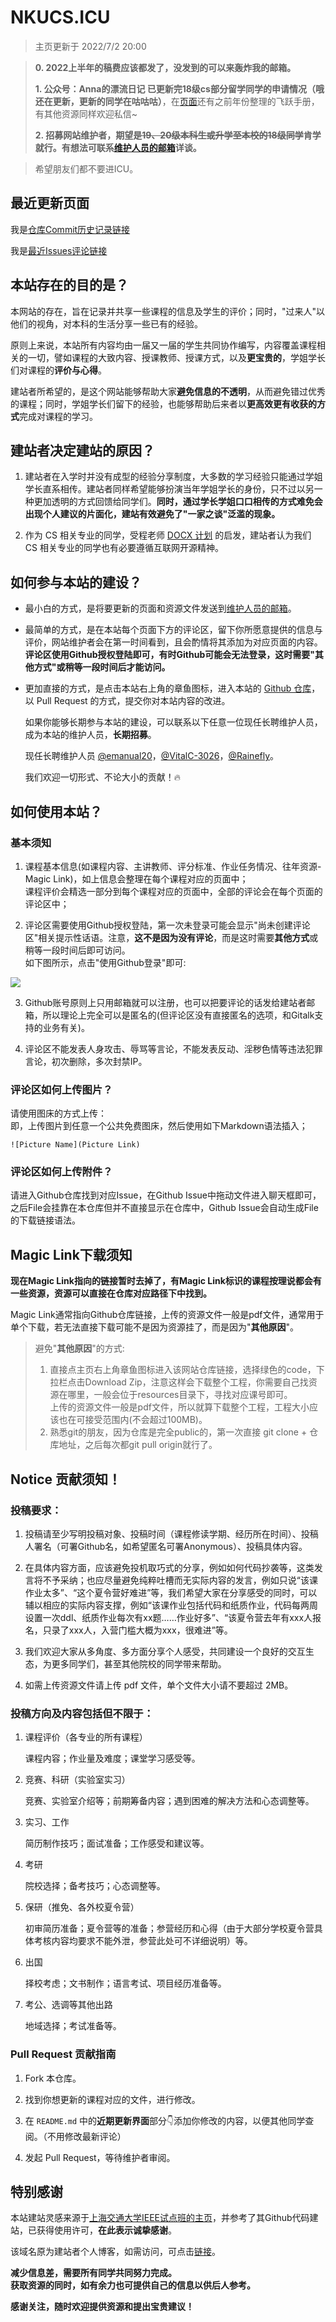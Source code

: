 # NKUCS.ICU

> 主页更新于 2022/7/2 20:00


> **0. 2022上半年的稿费应该都发了，没发到的可以来轰炸我的邮箱。**
> 
> **1. 公众号：Anna的漂流日记 已更新完18级cs部分留学同学的申请情况（哦还在更新，更新的同学在咕咕咕）**，在[页面](/experiences/abroad/)还有之前年份整理的飞跃手册，有其他资源同样欢迎私信~
>
> **2. 招募网站维护者，期望是~~19、20级本科生或升学至本校的18级同学~~肯学就行。有想法可联系[维护人员的邮箱](mailto:emanual20@foxmail.com)详谈。**

> 希望朋友们都不要进ICU。

## 最近更新页面

我是[仓库Commit历史记录链接](https://github.com/Emanual20/Emanual20.github.io/commits/main)

我是[最近Issues评论链接](https://github.com/Emanual20/Emanual20.github.io/issues?q=is%3Aissue+is%3Aopen+sort%3Aupdated-desc)

## 本站存在的目的是？

本网站的存在，旨在记录并共享一些课程的信息及学生的评价；同时，"过来人"以他们的视角，对本科的生活分享一些已有的经验。

原则上来说，本站所有内容均由一届又一届的学生共同协作编写，内容覆盖课程相关的一切，譬如课程的大致内容、授课教师、授课方式，以及**更宝贵的**，学姐学长们对课程的**评价与心得**。

建站者所希望的，是这个网站能够帮助大家**避免信息的不透明**，从而避免错过优秀的课程；同时，学姐学长们留下的经验，也能够帮助后来者以**更高效更有收获的方式**完成对课程的学习。

## 建站者决定建站的原因？

1. 建站者在入学时并没有成型的经验分享制度，大多数的学习经验只能通过学姐学长直系相传。建站者同样希望能够扮演当年学姐学长的身份，只不过以另一种更加透明的方式回馈给同学们。**同时，通过学长学姐口口相传的方式难免会出现个人建议的片面化，建站有效避免了"一家之谈"泛滥的现象。**

2. 作为 CS 相关专业的同学，受程老师 [DOCX 计划](https://mmcheng.net/docx/) 的启发，建站者认为我们 CS 相关专业的同学也有必要遵循互联网开源精神。

## 如何参与本站的建设？

- 最小白的方式，是将要更新的页面和资源文件发送到[维护人员的邮箱](mailto:emanual20@foxmail.com)。

- 最简单的方式，是在本站每个页面下方的评论区，留下你所愿意提供的信息与评价，网站维护者会在第一时间看到，且会酌情将其添加为对应页面的内容。**评论区使用Github授权登陆即可，有时Github可能会无法登录，这时需要"其他方式"或稍等一段时间后才能访问。**

- 更加直接的方式，是点击本站右上角的章鱼图标，进入本站的 [Github 仓库](https://github.com/emanual20/emanual20.github.io/)，以 Pull Request 的方式，提交你对本站内容的改进。

    如果你能够长期参与本站的建设，可以联系以下任意一位现任长聘维护人员，成为本站的维护人员，**长期招募**。

    现任长聘维护人员 [@emanual20](https://github.com/emanual20/)，[@VitalC-3026](https://github.com/VitalC-3026/)，[@Rainefly](https://github.com/Rainefly)。

    我们欢迎一切形式、不论大小的贡献！🔥



## 如何使用本站？

### 基本须知

1. 课程基本信息(如课程内容、主讲教师、评分标准、作业任务情况、往年资源-Magic Link)，如上信息会整理在每个课程对应的页面中；\
课程评价会精选一部分到每个课程对应的页面中，全部的评论会在每个页面的评论区中；

2. 评论区需要使用Github授权登陆，第一次未登录可能会显示"尚未创建评论区"相关提示性话语。注意，**这不是因为没有评论**，而是这时需要**其他方式**或稍等一段时间后即可访问。\
如下图所示，点击"使用Github登录"即可:

![](https://s3.bmp.ovh/imgs/2022/01/5e5db805da45127c.png)

3. Github账号原则上只用邮箱就可以注册，也可以把要评论的话发给建站者邮箱，所以理论上完全可以是匿名的(但评论区没有直接匿名的选项，和Gitalk支持的业务有关)。

4. 评论区不能发表人身攻击、辱骂等言论，不能发表反动、淫秽色情等违法犯罪言论，初次删除，多次封禁IP。

### 评论区如何上传图片？

请使用图床的方式上传：\
即，上传图片到任意一个公共免费图床，然后使用如下Markdown语法插入；

```
![Picture Name](Picture Link)

```

### 评论区如何上传附件？

请进入Github仓库找到对应Issue，在Github Issue中拖动文件进入聊天框即可，之后File会挂靠在本仓库但并不直接显示在仓库中，Github Issue会自动生成File的下载链接语法。

## Magic Link下载须知

**现在Magic Link指向的链接暂时去掉了，有Magic Link标识的课程按理说都会有一些资源，资源可以直接在仓库对应路径下中找到。**

Magic Link通常指向Github仓库链接，上传的资源文件一般是pdf文件，通常用于单个下载，若无法直接下载可能不是因为资源挂了，而是因为"**其他原因**"。

> 避免"**其他原因**"的方式:
> 1. 直接点主页右上角章鱼图标进入该网站仓库链接，选择绿色的code，下拉栏点击Download Zip，注意这样会下载整个工程，你需要自己找资源在哪里，一般会位于resources目录下，寻找对应课号即可。\
上传的资源文件一般是pdf文件，所以就算下载整个工程，工程大小应该也在可接受范围内(不会超过100MB)。
> 2. 熟悉git的朋友，因为仓库是完全public的，第一次直接 git clone + 仓库地址，之后每次都git pull origin就行了。

## Notice 贡献须知！

### **投稿要求**：

1. 投稿请至少写明投稿对象、投稿时间（课程修读学期、经历所在时间）、投稿人署名（可署Github名，如希望匿名可署Anonymous）、投稿具体内容。

2. 在具体内容方面，应该避免投机取巧式的分享，例如如何代码抄袭等，这类发言将不予采纳；也应尽量避免纯粹吐槽而无实际内容的发言，例如只说“该课作业太多”、“这个夏令营好难进”等，我们希望大家在分享感受的同时，可以辅以相应的实际内容支撑，例如“该课作业包括代码和纸质作业，代码每两周设置一次ddl、纸质作业每次有xx题……作业好多”、“该夏令营去年有xxx人报名，只录了xxx人，入营门槛大概为xxx，很难进”等。 

3. 我们欢迎大家从多角度、多方面分享个人感受，共同建设一个良好的交互生态，为更多同学们，甚至其他院校的同学带来帮助。

4. 如需上传资源文件请上传 pdf 文件，单个文件大小请不要超过 2MB。

### **投稿方向及内容包括但不限于：**

1. 课程评价（各专业的所有课程）

    课程内容；作业量及难度；课堂学习感受等。

2. 竞赛、科研（实验室实习）

    竞赛、实验室介绍等；前期筹备内容；遇到困难的解决方法和心态调整等。

3. 实习、工作

    简历制作技巧；面试准备；工作感受和建议等。

4. 考研

    院校选择；备考技巧；心态调整等。

5. 保研（推免、各外校夏令营）

    初审简历准备；夏令营等的准备；参营经历和心得（由于大部分学校夏令营具体考核内容均要求不能外泄，参营此处可不详细说明）等。

6. 出国

    择校考虑；文书制作；语言考试、项目经历准备等。

7. 考公、选调等其他出路

    地域选择；考试准备等。

### Pull Request 贡献指南

1. Fork 本仓库。

2. 找到你想更新的课程对应的文件，进行修改。

3. 在 `README.md` 中的**近期更新界面**部分👇添加你修改的内容，以便其他同学查阅。（不用修改最新评论）

4. 发起 Pull Request，等待维护者审阅。

## 特别感谢

本站建站灵感来源于[上海交通大学IEEE试点班的主页](https://ieee.icu/)，并参考了其Github代码建站，已获得使用许可，**在此表示诚挚感谢**。

该域名原为建站者个人博客，如需访问，可点击[链接](https://emanual20.github.io/OriginBlog/)。

**减少信息差，需要所有同学共同努力完成。\
获取资源的同时，如有余力也可提供自己的信息以供后人参考。**

**感谢关注，随时欢迎提供资源和提出宝贵建议！**
